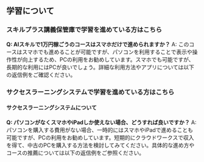 ## 学習について
### スキルプラス講義保管庫で学習を進めている方はこちら

**Q: AIスキルで1万円稼ごうのコースはスマホだけで進められますか？**
A: このコースはスマホでも進めることが可能ですが、パソコンを利用することで表示や操作性が向上するため、PCの利用をお勧めしています。スマホでも可能ですが、長期的な利用にはPCが良いでしょう。詳細な利用方法やアプリについては以下の返信例をご確認ください。

### サクセスラーニングシステムで学習を進めている方はこちら
#### サクセスラーニングシステムについて

**Q: パソコンがなくスマホやiPadしか使えない場合、どうすれば良いですか？**
A: パソコンを購入する費用がない場合、一時的にはスマホやiPadで進めることも可能ですが、PCの利用をお勧めしています。短期的にクラウドワークスで収入を得て、中古のPCを購入する方法を検討してみてください。具体的な進め方やコースの推薦については以下の返信例をご参照ください。
